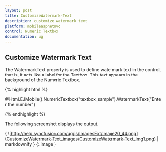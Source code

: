 ```yaml
---
layout: post
title: CustomizeWatermark-Text
description: customize watermark text
platform: mobileaspnetmvc
control: Numeric Textbox
documentation: ug
---
```


## Customize Watermark Text

The WatermarkText property is used to define watermark text in the control, that is, it acts like a label for the Textbox. This text appears in the background of the Numeric Textbox.

{% highlight html %}



@Html.EJMobile().NumericTextbox("textbox_sample").WatermarkText("Enter the number")





{% endhighlight %}

The following screenshot displays the output.

{ ![http://help.syncfusion.com/ug/js/ImagesExt/image20_44.png](CustomizeWatermark-Text_images/CustomizeWatermark-Text_img1.png) | markdownify }
{:.image }


